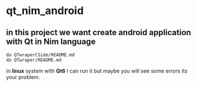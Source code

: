 # qt_nim_android
## in this project we want create android application with Qt in Nim language


    do QTwraperCSide/README.md
    do QTwraper/README.md


in **linux** system with **Qt6**
I can run it but maybe you will see some errors its your problem.
